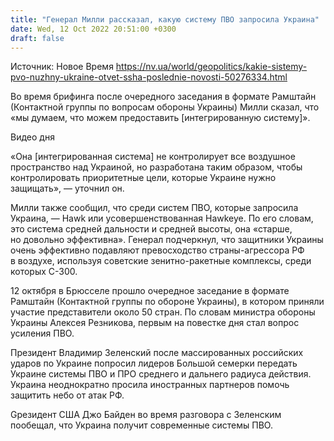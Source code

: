 ```yaml
---
title: "Генерал Милли рассказал, какую систему ПВО запросила Украина"
date: Wed, 12 Oct 2022 20:51:00 +0300
draft: false
---
```

Источник: Новое Время https://nv.ua/world/geopolitics/kakie-sistemy-pvo-nuzhny-ukraine-otvet-ssha-poslednie-novosti-50276334.html


 Во время брифинга после очередного заседания в формате Рамштайн (Контактной группы по вопросам обороны Украины) Милли сказал, что «мы думаем, что можем предоставить [интегрированную систему]».

 Видео дня   

«Она [интегрированная система] не контролирует все воздушное пространство над Украиной, но разработана таким образом, чтобы контролировать приоритетные цели, которые Украине нужно защищать», — уточнил он.

Милли также сообщил, что среди систем ПВО, которые запросила Украина, — Hawk или усовершенствованная Hawkeye. По его словам, это система средней дальности и средней высоты, она «старше, но довольно эффективна». Генерал подчеркнул, что защитники Украины очень эффективно подавляют превосходство страны-агрессора РФ в воздухе, используя советские зенитно-ракетные комплексы, среди которых С-300.

12 октября в Брюсселе прошло очередное заседание в формате Рамштайн (Контактной группы по обороне Украины), в котором приняли участие представители около 50 стран. По словам министра обороны Украины Алексея Резникова, первым на повестке дня стал вопрос усиления ПВО.

Президент Владимир Зеленский после массированных российских ударов по Украине попросил лидеров Большой семерки передать Украине системы ПВО и ПРО среднего и дальнего радиуса действия. Украина неоднократно просила иностранных партнеров помочь защитить небо от атак РФ.

Gрезидент США Джо Байден во время разговора с Зеленским пообещал, что Украина получит современные системы ПВО.
